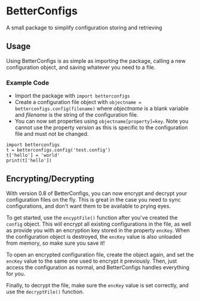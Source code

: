 # BetterConfigs

A small package to simplify configuration storing and retrieving

## Usage

Using BetterConfigs is as simple as importing the package, calling a new configuration object, and saving whatever you need to a file.

### Example Code

* Import the package with `import betterconfigs`
* Create a configuration file object with `objectname = betterconfigs.config(filename)` where *objectname* is a blank variable and *filename* is the string of the configuration file.
* You can now set properties using `objectname[property]=key`. Note you cannot use the property *version* as this is specific to the configuration file and must not be changed.

```
import betterconfigs
t = betterconfigs.config('test.config')
t['hello'] = 'world'
print(t['hello'])
```

## Encrypting/Decrypting
With version 0.8 of BetterConfigs, you can now encrypt and decrypt your configuration files on the fly. This is great in the case you need to sync configurations, and don't want them to be available to prying eyes.

To get started, use the `encyptFile()` function after you've created the `config` object. This will encrypt all existing configurations in the file, as well as provide you with an encryption key stored in the property `encKey`. When the configuration object is destroyed, the `encKey` value is also unloaded from memory, so make sure you save it!

To open an encrypted configuration file, create the object again, and set the `encKey` value to the same one used to encrypt it previously. Then, just access the configuration as normal, and BetterConfigs handles everything for you.

Finally, to decrypt the file, make sure the `encKey` value is set correctly, and use the `decryptFile()` function.
